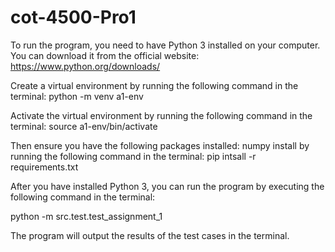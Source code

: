 # cot-4500-Pro1


To run the program, you need to have Python 3 installed on your computer. You can download it from the official website: https://www.python.org/downloads/

Create a virtual environment by running the following command in the terminal:
python -m venv a1-env

Activate the virtual environment by running the following command in the terminal:
source a1-env/bin/activate

Then ensure you have the following packages installed:
numpy
install by running the following command in the terminal:
pip intsall -r requirements.txt

After you have installed Python 3, you can run the program by executing the following command in the terminal:

python -m src.test.test_assignment_1

The program will output the results of the test cases in the terminal.


